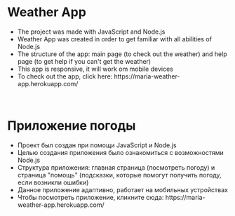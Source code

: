 <h1>Weather App</h1>
<ul>
  <li>The project was made with JavaScript and Node.js</li>
  <li>Weather App was created in order to get familiar with all abilities of Node.js</li>
  <li>The structure of the app: main page (to check out the weather) and help page (to get help if you can't get the weather)</li>
  <li>This app is responsive, it will work om mobile devices</li>
  <li>To check out the app, click here: https://maria-weather-app.herokuapp.com/</li>
</ul>
<br>
<h1>Приложение погоды</h1>
<ul>
  <li>Проект был создан при помощи JavaScript и Node.js</li>
  <li>Целью создания приложения было ознакомиться с возможностями Node.js</li>
  <li>Структура приложения: главная страница (посмотреть погоду) и страница "помощь" (подсказки, которые помогут получить погоду, если возникли ошибки)</li>
  <li>Данное приложение адаптивно, работает на мобильных устройствах</li>
  <li>Чтобы посмотреть приложение, кликните сюда: https://maria-weather-app.herokuapp.com/</li>
</ul>
